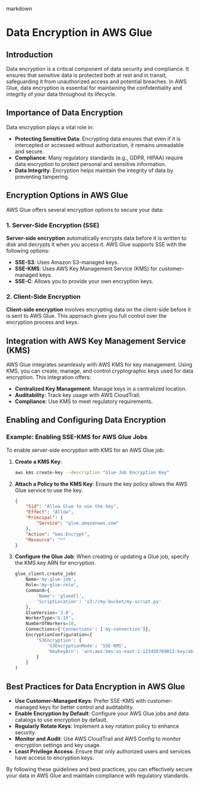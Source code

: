 markdown
# Data Encryption in AWS Glue

## Introduction

Data encryption is a critical component of data security and compliance. It ensures that sensitive data is protected both at rest and in transit, safeguarding it from unauthorized access and potential breaches. In AWS Glue, data encryption is essential for maintaining the confidentiality and integrity of your data throughout its lifecycle.

## Importance of Data Encryption

Data encryption plays a vital role in:
- **Protecting Sensitive Data**: Encrypting data ensures that even if it is intercepted or accessed without authorization, it remains unreadable and secure.
- **Compliance**: Many regulatory standards (e.g., GDPR, HIPAA) require data encryption to protect personal and sensitive information.
- **Data Integrity**: Encryption helps maintain the integrity of data by preventing tampering.

## Encryption Options in AWS Glue

AWS Glue offers several encryption options to secure your data:

### 1. Server-Side Encryption (SSE)

**Server-side encryption** automatically encrypts data before it is written to disk and decrypts it when you access it. AWS Glue supports SSE with the following options:

- **SSE-S3**: Uses Amazon S3-managed keys.
- **SSE-KMS**: Uses AWS Key Management Service (KMS) for customer-managed keys.
- **SSE-C**: Allows you to provide your own encryption keys.

### 2. Client-Side Encryption

**Client-side encryption** involves encrypting data on the client-side before it is sent to AWS Glue. This approach gives you full control over the encryption process and keys.

## Integration with AWS Key Management Service (KMS)

AWS Glue integrates seamlessly with AWS KMS for key management. Using KMS, you can create, manage, and control cryptographic keys used for data encryption. This integration offers:
- **Centralized Key Management**: Manage keys in a centralized location.
- **Auditability**: Track key usage with AWS CloudTrail.
- **Compliance**: Use KMS to meet regulatory requirements.

## Enabling and Configuring Data Encryption

### Example: Enabling SSE-KMS for AWS Glue Jobs

To enable server-side encryption with KMS for an AWS Glue job:

1. **Create a KMS Key**:
   ```sh
   aws kms create-key --description "Glue Job Encryption Key"
   ```

2. **Attach a Policy to the KMS Key**:
   Ensure the key policy allows the AWS Glue service to use the key.
   ```json
   {
       "Sid": "Allow Glue to use the key",
       "Effect": "Allow",
       "Principal": {
           "Service": "glue.amazonaws.com"
       },
       "Action": "kms:Encrypt",
       "Resource": "*"
   }
   ```

3. **Configure the Glue Job**:
   When creating or updating a Glue job, specify the KMS key ARN for encryption.
   ```python
   glue_client.create_job(
       Name='my-glue-job',
       Role='my-glue-role',
       Command={
           'Name': 'glueetl',
           'ScriptLocation': 's3://my-bucket/my-script.py'
       },
       GlueVersion='3.0',
       WorkerType='G.1X',
       NumberOfWorkers=10,
       Connections={'Connections': ['my-connection']},
       EncryptionConfiguration={
           'S3Encryption': {
               'S3EncryptionMode': 'SSE-KMS',
               'KmsKeyArn': 'arn:aws:kms:us-east-1:123456789012:key/abcd1234-a123-456a-a12b-a123b4cd56ef'
           }
       }
   )
   ```

## Best Practices for Data Encryption in AWS Glue

- **Use Customer-Managed Keys**: Prefer SSE-KMS with customer-managed keys for better control and auditability.
- **Enable Encryption by Default**: Configure your AWS Glue jobs and data catalogs to use encryption by default.
- **Regularly Rotate Keys**: Implement a key rotation policy to enhance security.
- **Monitor and Audit**: Use AWS CloudTrail and AWS Config to monitor encryption settings and key usage.
- **Least Privilege Access**: Ensure that only authorized users and services have access to encryption keys.

By following these guidelines and best practices, you can effectively secure your data in AWS Glue and maintain compliance with regulatory standards.
